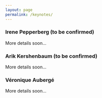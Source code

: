 ```yaml
---
layout: page
permalink: /keynotes/
---
```


### Irene Pepperberg (to be confirmed)

More details soon...

### Arik Kershenbaum (to be confirmed)

More details soon...

### Véronique Aubergé

More details soon...
